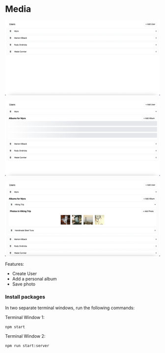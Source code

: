 # Media

![Image 1](images/image1.png)

![Image 2](images/image2.png)

![Image 3](images/image3.png)

Features:

- Create User
- Add a personal album
- Save photo

### Install packages

In two separate terminal windows, run the following commands:

Terminal Window 1:

```bash
npm start
```

Terminal Window 2:

```bash
npm run start:server
```